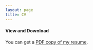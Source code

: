 ```yaml
---
layout: page
title: CV
---
```


#### View and Download

You can get a [PDF copy of my resume](/cv/ngrogan-CV.pdf).
